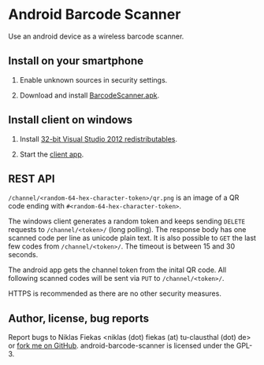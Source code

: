Android Barcode Scanner
=======================

Use an android device as a wireless barcode scanner.

Install on your smartphone
--------------------------

 1. Enable unknown sources in security settings.

 2. Download and install [BarcodeScanner.apk](https://android-barcode-scanner.herokuapp.com/BarcodeScanner.apk).

Install client on windows
-------------------------

 1. Install [32-bit Visual Studio 2012 redistributables](https://android-barcode-scanner.herokuapp.com/vcredist.exe).

 2. Start the [client app](https://android-barcode-scanner.herokuapp.com/android-barcode-scanner-client.exe).

REST API
--------

``/channel/<random-64-hex-character-token>/qr.png`` is an image of a QR code
ending with ``#<random-64-hex-character-token>``.

The windows client generates a random token and keeps sending ``DELETE``
requests to ``/channel/<token>/`` (long polling). The response body
has one scanned code per line as unicode plain text.
It is also possible to ``GET`` the last few codes from ``/channel/<token>/``.
The timeout is between 15 and 30 seconds.

The android app gets the channel token from the inital QR code. All
following scanned codes will be sent via ``PUT`` to ``/channel/<token>/``.

HTTPS is recommended as there are no other security measures.

Author, license, bug reports
----------------------------
Report bugs to Niklas Fiekas <niklas (dot) fiekas (at) tu-clausthal (dot) de> or
[fork me on GitHub](https://github.com/niklasf/android-barcode-scanner/).
android-barcode-scanner is licensed under the GPL-3.
